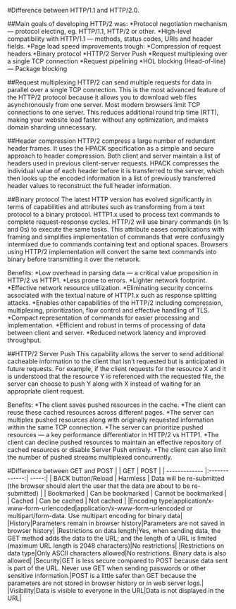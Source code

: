 #Difference between HTTP/1.1 and HTTP/2.0.

##Main goals of developing HTTP/2 was:
*Protocol negotiation mechanism — protocol electing, eg. HTTP/1.1, HTTP/2 or other. 
*High-level compatibility with HTTP/1.1 — methods, status codes, URIs and header fields. 
*Page load speed improvements trough: 
*Compression of request headers 
*Binary protocol 
*HTTP/2 Server Push 
*Request multiplexing over a single TCP connection 
*Request pipelining 
*HOL blocking (Head-of-line) — Package blocking

##Request multiplexing
HTTP/2 can send multiple requests for data in parallel over a single TCP connection. This is the most advanced feature of the HTTP/2 protocol because it allows you to download web files asynchronously from one server. Most modern browsers limit TCP connections to one server. 
This reduces additional round trip time (RTT), making your website load faster without any optimization, and makes domain sharding unnecessary. 

##Header compression
HTTP/2 compress a large number of redundant header frames. It uses the HPACK specification as a simple and secure approach to header compression. Both client and server maintain a list of headers used in previous client-server requests. 
HPACK compresses the individual value of each header before it is transferred to the server, which then looks up the encoded information in a list of previously transferred header values to reconstruct the full header information.

##Binary protocol
The latest HTTP version has evolved significantly in terms of capabilities and attributes such as transforming from a text protocol to a binary protocol. HTTP1.x used to process text commands to complete request-response cycles. HTTP/2 will use binary commands (in 1s and 0s) to execute the same tasks. This attribute eases complications with framing and simplifies implementation of commands that were confusingly intermixed due to commands containing text and optional spaces. 
Browsers using HTTP/2 implementation will convert the same text commands into binary before transmitting it over the network.

Benefits:
*Low overhead in parsing data — a critical value proposition in HTTP/2 vs HTTP1. 
*Less prone to errors. 
*Lighter network footprint. 
*Effective network resource utilization. 
*Eliminating security concerns associated with the textual nature of HTTP1.x such as response splitting attacks. 
*Enables other capabilities of the HTTP/2 including compression, multiplexing, prioritization, flow control and effective handling of TLS. 
*Compact representation of commands for easier processing and implementation. 
*Efficient and robust in terms of processing of data between client and server. 
*Reduced network latency and improved throughput.

##HTTP/2 Server Push
This capability allows the server to send additional cacheable information to the client that isn’t requested but is anticipated in future requests. For example, if the client requests for the resource X and it is understood that the resource Y is referenced with the requested file, the server can choose to push Y along with X instead of waiting for an appropriate client request. 

Benefits:
*The client saves pushed resources in the cache. 
*The client can reuse these cached resources across different pages. 
*The server can multiplex pushed resources along with originally requested information within the same TCP connection. 
*The server can prioritize pushed resources — a key performance differentiator in HTTP/2 vs HTTP1. 
*The client can decline pushed resources to maintain an effective repository of cached resources or disable Server Push entirely. 
*The client can also limit the number of pushed streams multiplexed concurrently.

#Difference between GET and POST 
|         | GET           | POST  |
| ------------- |:-------------:| -----:|
| BACK button/Reload      | Harmless | Data will be re-submitted (the browser should alert the user that the data are about to be re-submitted) |
| Bookmarked      | Can be bookmarked      |   Cannot be bookmarked  |
| Cached | Can be cached      |    Not cached |
|Encoding type|application/x-www-form-urlencoded|application/x-www-form-urlencoded or multipart/form-data. Use multipart encoding for binary data|
|History|Parameters remain in browser history|Parameters are not saved in browser history|
|Restrictions on data length|Yes, when sending data, the GET method adds the data to the URL; and the length of a URL is limited (maximum URL length is 2048 characters)|No restrictions|
|Restrictions on data type|Only ASCII characters allowed|No restrictions. Binary data is also allowed|
|Security|GET is less secure compared to POST because data sent is part of the URL. Never use GET when sending passwords or other sensitive information.|POST is a little safer than GET because the parameters are not stored in browser history or in web server logs.|
|Visibility|Data is visible to everyone in the URL|Data is not displayed in the URL|
